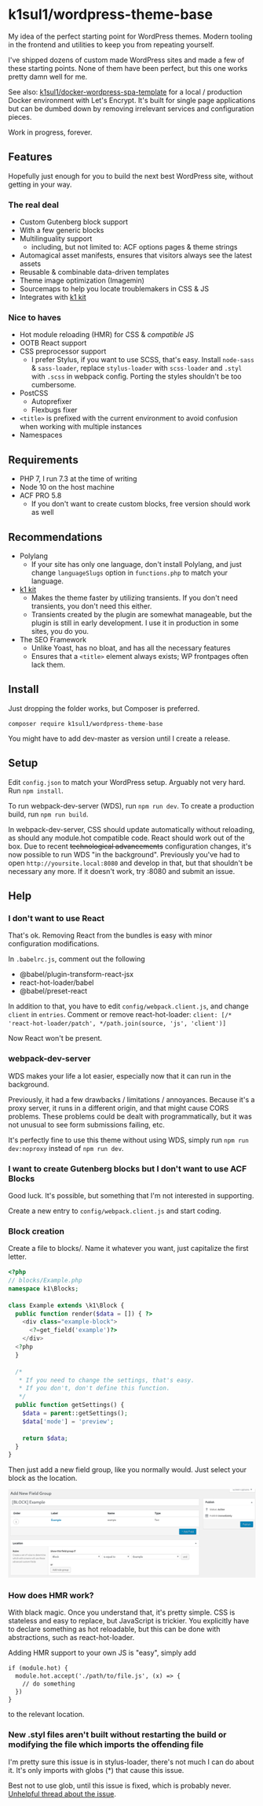 # k1sul1/wordpress-theme-base

My idea of the perfect starting point for WordPress themes. Modern tooling in the frontend and utilities to keep you from repeating yourself.

I've shipped dozens of custom made WordPress sites and made a few of these starting points. None of them have been perfect, but this one works pretty damn well for me.

See also: [k1sul1/docker-wordpress-spa-template](https://github.com/k1sul1/docker-wordpress-cra-spa-template) for a local / production Docker environment with Let's Encrypt. It's built for single page applications but can be dumbed down by removing irrelevant services and configuration pieces.

Work in progress, forever.

## Features

Hopefully just enough for you to build the next best WordPress site, without getting in your way.

### The real deal
- Custom Gutenberg block support
 - With a few generic blocks
- Multilinguality support
  - including, but not limited to: ACF options pages & theme strings
- Automagical asset manifests, ensures that visitors always see the latest assets
- Reusable & combinable data-driven templates
- Theme image optimization (Imagemin)
- Sourcemaps to help you locate troublemakers in CSS & JS
- Integrates with [k1 kit](https://github.com/k1sul1/k1kit)

### Nice to haves
- Hot module reloading (HMR) for CSS & _compatible_ JS
- OOTB React support
- CSS preprocessor support
  - I prefer Stylus, if you want to use SCSS, that's easy. Install `node-sass` & `sass-loader`, replace `stylus-loader` with `scss-loader` and `.styl` with `.scss` in webpack config. Porting the styles shouldn't be too cumbersome.
- PostCSS
  - Autoprefixer
  - Flexbugs fixer
- `<title>` is prefixed with the current environment to avoid confusion when working with multiple instances
- Namespaces

## Requirements

- PHP 7, I run 7.3 at the time of writing
- Node 10 on the host machine
- ACF PRO 5.8
  - If you don't want to create custom blocks, free version should work as well

## Recommendations
- Polylang
  - If your site has only one language, don't install Polylang, and just change `languageSlugs` option in `functions.php` to match your language.
- [k1 kit](https://github.com/k1sul1/k1kit)
  - Makes the theme faster by utilizing transients. If you don't need transients, you don't need this either.
  - Transients created by the plugin are somewhat manageable, but the plugin is still in early development. I use it in production in some sites, you do you.
- The SEO Framework
  - Unlike Yoast, has no bloat, and has all the necessary features
  - Ensures that a `<title>` element always exists; WP frontpages often lack them.


## Install
Just dropping the folder works, but Composer is preferred.

```
composer require k1sul1/wordpress-theme-base
```

You might have to add dev-master as version until I create a release.

## Setup
Edit `config.json` to match your WordPress setup. Arguably not very hard. Run `npm install`.

To run webpack-dev-server (WDS), run `npm run dev`.
To create a production build, run `npm run build`.

In webpack-dev-server, CSS should update automatically without reloading, as should any module.hot compatible code. React should work out of the box. Due to recent ~~technological advancements~~ configuration changes,
it's now possible to run WDS "in the background". Previously you've had to open `http://yoursite.local:8080` and develop in that, but that shouldn't be necessary any more. If it doesn't work, try :8080 and submit an issue.

## Help
### I don't want to use React
That's ok. Removing React from the bundles is easy with minor configuration modifications.

In `.babelrc.js`, comment out the following
- @babel/plugin-transform-react-jsx
- react-hot-loader/babel
- @babel/preset-react

In addition to that, you have to edit `config/webpack.client.js`, and change `client` in `entries`. Comment or remove react-hot-loader:
`client: [/* 'react-hot-loader/patch', */path.join(source, 'js', 'client')]`

Now React won't be present.

### webpack-dev-server
WDS makes your life a lot easier, especially now that it can run in the background.

Previously, it had a few drawbacks / limitations / annoyances. Because it's a proxy server, it runs in a different origin, and that might cause CORS problems. These problems could be dealt with programmatically, but it was not unusual to see form submissions failing, etc.

It's perfectly fine to use this theme without using WDS, simply run `npm run dev:noproxy` instead of `npm run dev`.

### I want to create Gutenberg blocks but I don't want to use ACF Blocks
Good luck. It's possible, but something that I'm not interested in supporting.

Create a new entry to `config/webpack.client.js` and start coding.

### Block creation

Create a file to blocks/. Name it whatever you want, just capitalize the first letter.

```php
<?php
// blocks/Example.php
namespace k1\Blocks;

class Example extends \k1\Block {
  public function render($data = []) { ?>
    <div class="example-block">
      <?=get_field('example')?>
    </div>
  <?php
  }

  /*
   * If you need to change the settings, that's easy.
   * If you don't, don't define this function.
   */
  public function getSettings() {
    $data = parent::getSettings();
    $data['mode'] = 'preview';

    return $data;
  }
}
```

Then just add a new field group, like you normally would. Just select your block as the location.

![sample](docs/block-fields.png)

### How does HMR work?
With black magic. Once you understand that, it's pretty simple. CSS is stateless and easy to replace, but JavaScript is trickier. You explicitly have to declare something as hot reloadable, but this can be done with abstractions, such as react-hot-loader.

Adding HMR support to your own JS is "easy", simply add
```
if (module.hot) {
  module.hot.accept('./path/to/file.js', (x) => {
    // do something
  })
}
```
to the relevant location.

### New .styl files aren't built without restarting the build or modifying the file which imports the offending file
I'm pretty sure this issue is in stylus-loader, there's not much I can do about it. It's only imports with globs (*) that cause this issue.

Best not to use glob, until this issue is fixed, which is probably never. [Unhelpful thread about the issue](https://github.com/shama/stylus-loader/issues/66).
